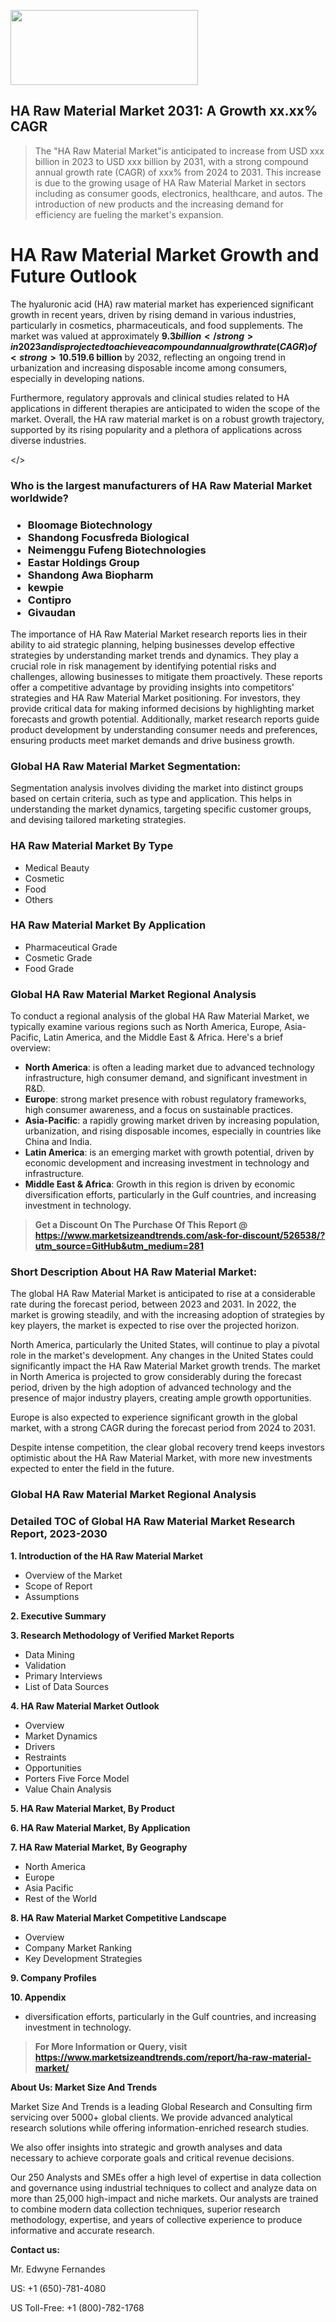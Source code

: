 <img src="https://100x100musica.es/wp-content/uploads/2024/12/Verified-Market-Reports-4-300x120.jpg" alt="" width="300" height="120" class="alignnone size-medium wp-image-100382" /><h2>HA Raw Material Market 2031: A&nbsp;Growth&nbsp;xx.xx% CAGR</h2><blockquote id="" class="">The "HA Raw Material Market"is anticipated to increase from USD xxx billion in 2023 to USD xxx billion by 2031, with a strong compound annual growth rate (CAGR) of xxx% from 2024 to 2031. This increase is due to the growing usage of HA Raw Material Market in sectors including as consumer goods, electronics, healthcare, and autos. The introduction of new products and the increasing demand for efficiency are fueling the market's expansion.</blockquote><p> <h1>HA Raw Material Market Growth and Future Outlook</h1> <p>The hyaluronic acid (HA) raw material market has experienced significant growth in recent years, driven by rising demand in various industries, particularly in cosmetics, pharmaceuticals, and food supplements. The market was valued at approximately <strong>$9.3 billion</strong> in 2023 and is projected to achieve a compound annual growth rate (CAGR) of <strong>10.5%</strong> from 2024 to 2032. This growth can be attributed to increasing consumer awareness of the benefits of HA, such as its moisturizing properties and its role in anti-aging skincare products.</p> <p>As the beauty and personal care sector continues to expand, the demand for HA ingredients is expected to rise. The pharmaceutical industry also contributes to this growth, with HA applications in joint injections and eye surgeries becoming more prevalent. Moreover, the food and beverage sector is incorporating HA as a dietary supplement, highlighting its versatility across different markets. The growing interest in natural and organic products has also spurred the demand for HA derived from non-animal sources, leading to innovations in sustainable raw material sourcing.</p> <p><strong><span style="color: #800000;">Download Full PDF Sample Copy of HA Raw Material Market Report @</span>&nbsp;</strong><a href="https://www.marketsizeandtrends.com/download-sample/526538/?utm_source=Pulse-2&amp;utm_medium=281">https://www.marketsizeandtrends.com/download-sample/526538/?utm_source=Pulse-2&amp;utm_medium=281</a></p> <p>Looking ahead, the HA raw material market is anticipated to witness several innovations and technological advancements. Research is being directed towards improving extraction methods and enhancing the bioavailability of HA for various applications. The market is expected to be transformed with the introduction of high-purity HA, which is anticipated to expand its use in advanced medical applications and drug delivery systems. The global HA raw material market is forecasted to reach approximately <strong>$19.6 billion</strong> by 2032, reflecting an ongoing trend in urbanization and increasing disposable income among consumers, especially in developing nations.</p> <p>Furthermore, regulatory approvals and clinical studies related to HA applications in different therapies are anticipated to widen the scope of the market. Overall, the HA raw material market is on a robust growth trajectory, supported by its rising popularity and a plethora of applications across diverse industries.</p></body></></p><h3 id="" class="">Who is the largest manufacturers of&nbsp;HA Raw Material Market worldwide?</h3><h3 class=""><p><ul><li>Bloomage Biotechnology </li><li> Shandong Focusfreda Biological </li><li> Neimenggu Fufeng Biotechnologies </li><li> Eastar Holdings Group </li><li> Shandong Awa Biopharm </li><li> kewpie </li><li> Contipro </li><li> Givaudan</li></ul></p></h3><p id="ember58" class="ember-view reader-text-block__paragraph">The importance of&nbsp;HA Raw Material Market research reports lies in their ability to aid strategic planning, helping businesses develop effective strategies by understanding market trends and dynamics. They play a crucial role in risk management by identifying potential risks and challenges, allowing businesses to mitigate them proactively. These reports offer a competitive advantage by providing insights into competitors' strategies and HA Raw Material Market positioning. For investors, they provide critical data for making informed decisions by highlighting market forecasts and growth potential. Additionally, market research reports guide product development by understanding consumer needs and preferences, ensuring products meet market demands and drive business growth.</p><h3 id="" class="">Global&nbsp;HA Raw Material Market Segmentation:</h3><p id="" class="">Segmentation analysis involves dividing the market into distinct groups based on certain criteria, such as type and application. This helps in understanding the market dynamics, targeting specific customer groups, and devising tailored marketing strategies.</p><h3 id="" class="">HA Raw Material Market&nbsp;By Type</h3><p><p><ul><li>Medical Beauty</li><li> Cosmetic</li><li> Food</li><li> Others</p></li></ul></p></p><h3 id="" class="">HA Raw Material Market&nbsp;By Application</h3><p class=""><p><ul><li>Pharmaceutical Grade</li><li> Cosmetic Grade</li><li> Food Grade</li></ul></p></p><h3 id="" class="">Global HA Raw Material Market Regional Analysis</h3><p id="" class="">To conduct a regional analysis of the global HA Raw Material Market, we typically examine various regions such as North America, Europe, Asia-Pacific, Latin America, and the Middle East &amp; Africa. Here's a brief overview:</p><ul><li><strong>North America</strong>: is often a leading market due to advanced technology infrastructure, high consumer demand, and significant investment in R&amp;D.</li><li><strong>Europe</strong>: strong market presence with robust regulatory frameworks, high consumer awareness, and a focus on sustainable practices.</li><li><strong>Asia-Pacific</strong>: a rapidly growing market driven by increasing population, urbanization, and rising disposable incomes, especially in countries like China and India.</li><li><strong>Latin America</strong>: is an emerging market with growth potential, driven by economic development and increasing investment in technology and infrastructure.</li><li><strong>Middle East &amp; Africa</strong>: Growth in this region is driven by economic diversification efforts, particularly in the Gulf countries, and increasing investment in technology.</li></ul><blockquote id="" class=""><strong>Get a Discount On The Purchase Of This Report @ <a href="https://www.marketsizeandtrends.com/download-sample/526538/?utm_source=GitHub&utm_medium=281" target="_blank">https://www.marketsizeandtrends.com/ask-for-discount/526538/?utm_source=GitHub&utm_medium=281</a></strong></blockquote><h3>Short Description About HA Raw Material Market:</h3><p id="ember58" class="ember-view reader-text-block__paragraph">The global&nbsp;HA Raw Material Market&nbsp;is anticipated to rise at a considerable rate during the forecast period, between 2023 and 2031. In 2022, the market is growing steadily, and with the increasing adoption of strategies by key players, the market is expected to rise over the projected horizon.</p><p id="ember59" class="ember-view reader-text-block__paragraph">North America, particularly the United States, will continue to play a pivotal role in the market's development. Any changes in the United States could significantly impact the&nbsp;HA Raw Material Market&nbsp;growth trends. The market in North America is projected to grow considerably during the forecast period, driven by the high adoption of advanced technology and the presence of major industry players, creating ample growth opportunities.</p><p id="ember60" class="ember-view reader-text-block__paragraph">Europe is also expected to experience significant growth in the global market, with a strong CAGR during the forecast period from 2024 to 2031.</p><p id="ember61" class="ember-view reader-text-block__paragraph">Despite intense competition, the clear global recovery trend keeps investors optimistic about the&nbsp;HA Raw Material Market, with more new investments expected to enter the field in the future.</p><h3 id="" class="">Global HA Raw Material Market Regional Analysis</h3><h3 id="" class="">Detailed TOC of Global HA Raw Material Market Research Report, 2023-2030</h3><p id="" class=""><strong>1. Introduction of the HA Raw Material Market</strong></p><ul><li>Overview of the Market</li><li>Scope of Report</li><li>Assumptions</li></ul><p id="" class=""><strong>2. Executive Summary</strong></p><p id="" class=""><strong>3. Research Methodology of Verified Market Reports</strong></p><ul><li>Data Mining</li><li>Validation</li><li>Primary Interviews</li><li>List of Data Sources</li></ul><p id="" class=""><strong>4. HA Raw Material Market Outlook</strong></p><ul><li>Overview</li><li>Market Dynamics</li><li>Drivers</li><li>Restraints</li><li>Opportunities</li><li>Porters Five Force Model</li><li>Value Chain Analysis</li></ul><p id="" class=""><strong>5. HA Raw Material Market, By Product</strong></p><p id="" class=""><strong>6. HA Raw Material Market, By Application</strong></p><p id="" class=""><strong>7. HA Raw Material Market, By Geography</strong></p><ul><li>North America</li><li>Europe</li><li>Asia Pacific</li><li>Rest of the World</li></ul><p id="" class=""><strong>8. HA Raw Material Market Competitive Landscape</strong></p><ul><li>Overview</li><li>Company Market Ranking</li><li>Key Development Strategies</li></ul><p id="" class=""><strong>9. Company Profiles</strong></p><p id="" class=""><strong>10. Appendix</strong></p><ul><li>diversification efforts, particularly in the Gulf countries, and increasing investment in technology.</li></ul><blockquote id="" class=""><strong>For More Information or Query, visit <strong><strong><a href="https://www.marketsizeandtrends.com/report/ha-raw-material-market/" target="_blank">https://www.marketsizeandtrends.com/report/ha-raw-material-market/</a></strong></strong></strong></blockquote><p id="" class=""><strong>About Us: Market Size And Trends</strong></p><p id="" class="">Market Size And Trends is a leading Global Research and Consulting firm servicing over 5000+ global clients. We provide advanced analytical research solutions while offering information-enriched research studies.</p><p id="" class="">We also offer insights into strategic and growth analyses and data necessary to achieve corporate goals and critical revenue decisions.</p><p id="" class="">Our 250 Analysts and SMEs offer a high level of expertise in data collection and governance using industrial techniques to collect and analyze data on more than 25,000 high-impact and niche markets. Our analysts are trained to combine modern data collection techniques, superior research methodology, expertise, and years of collective experience to produce informative and accurate research.</p><p id="" class=""><strong>Contact us:</strong></p><p id="" class="">Mr. Edwyne Fernandes</p><p id="" class="">US: +1 (650)-781-4080</p><p id="" class="">US Toll-Free: +1 (800)-782-1768</p>
